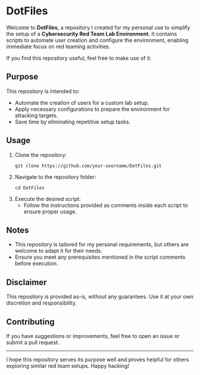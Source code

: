 # DotFiles

Welcome to **DotFiles**, a repository I created for my personal use to simplify the setup of a **Cybersecurity Red Team Lab Environment**. It contains scripts to automate user creation and configure the environment, enabling immediate focus on red teaming activities.

If you find this repository useful, feel free to make use of it.

## Purpose
This repository is intended to:
- Automate the creation of users for a custom lab setup.
- Apply necessary configurations to prepare the environment for attacking targets.
- Save time by eliminating repetitive setup tasks.

## Usage
1. Clone the repository:
   ```
   git clone https://github.com/your-username/DotFiles.git
   ```
2. Navigate to the repository folder:
   ```
   cd DotFiles
   ```
3. Execute the desired script:
   - Follow the instructions provided as comments inside each script to ensure proper usage.

## Notes
- This repository is tailored for my personal requirements, but others are welcome to adapt it for their needs.
- Ensure you meet any prerequisites mentioned in the script comments before execution.

## Disclaimer
This repository is provided as-is, without any guarantees. Use it at your own discretion and responsibility.

## Contributing
If you have suggestions or improvements, feel free to open an issue or submit a pull request.

---

I hope this repository serves its purpose well and proves helpful for others exploring similar red team setups. Happy hacking!
